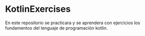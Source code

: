 # KotlinExercises
En este repositorio se practicara y se aprendera con ejercicios los fundamentos del lenguaje de programación kotlin.
